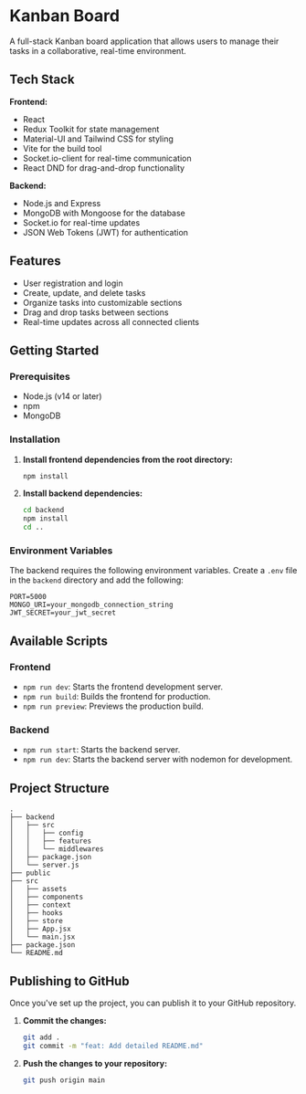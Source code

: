 # Kanban Board

A full-stack Kanban board application that allows users to manage their tasks in a collaborative, real-time environment.

## Tech Stack

**Frontend:**
- React
- Redux Toolkit for state management
- Material-UI and Tailwind CSS for styling
- Vite for the build tool
- Socket.io-client for real-time communication
- React DND for drag-and-drop functionality

**Backend:**
- Node.js and Express
- MongoDB with Mongoose for the database
- Socket.io for real-time updates
- JSON Web Tokens (JWT) for authentication

## Features

- User registration and login
- Create, update, and delete tasks
- Organize tasks into customizable sections
- Drag and drop tasks between sections
- Real-time updates across all connected clients

## Getting Started

### Prerequisites

- Node.js (v14 or later)
- npm
- MongoDB

### Installation

1.  **Install frontend dependencies from the root directory:**
    ```bash
    npm install
    ```

2.  **Install backend dependencies:**
    ```bash
    cd backend
    npm install
    cd ..
    ```

### Environment Variables

The backend requires the following environment variables. Create a `.env` file in the `backend` directory and add the following:

```
PORT=5000
MONGO_URI=your_mongodb_connection_string
JWT_SECRET=your_jwt_secret
```

## Available Scripts

### Frontend

-   `npm run dev`: Starts the frontend development server.
-   `npm run build`: Builds the frontend for production.
-   `npm run preview`: Previews the production build.

### Backend

-   `npm run start`: Starts the backend server.
-   `npm run dev`: Starts the backend server with nodemon for development.

## Project Structure

```
.
├── backend
│   ├── src
│   │   ├── config
│   │   ├── features
│   │   └── middlewares
│   ├── package.json
│   └── server.js
├── public
├── src
│   ├── assets
│   ├── components
│   ├── context
│   ├── hooks
│   ├── store
│   ├── App.jsx
│   └── main.jsx
├── package.json
└── README.md
```

## Publishing to GitHub

Once you've set up the project, you can publish it to your GitHub repository.

1.  **Commit the changes:**
    ```bash
    git add .
    git commit -m "feat: Add detailed README.md"
    ```

2.  **Push the changes to your repository:**
    ```bash
    git push origin main
    ```
